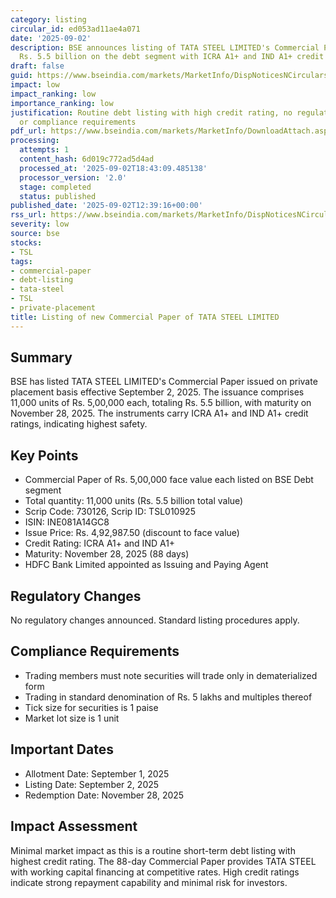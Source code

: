 ```yaml
---
category: listing
circular_id: ed053ad11ae4a071
date: '2025-09-02'
description: BSE announces listing of TATA STEEL LIMITED's Commercial Paper worth
  Rs. 5.5 billion on the debt segment with ICRA A1+ and IND A1+ credit ratings
draft: false
guid: https://www.bseindia.com/markets/MarketInfo/DispNoticesNCirculars.aspx?Noticeid={01DD29B9-FC0C-42BA-81A5-D403451B5158}&noticeno=20250902-29&dt=09/02/2025&icount=29&totcount=59&flag=0
impact: low
impact_ranking: low
importance_ranking: low
justification: Routine debt listing with high credit rating, no regulatory changes
  or compliance requirements
pdf_url: https://www.bseindia.com/markets/MarketInfo/DownloadAttach.aspx?id=20250902-29&attachedId=
processing:
  attempts: 1
  content_hash: 6d019c772ad5d4ad
  processed_at: '2025-09-02T18:43:09.485138'
  processor_version: '2.0'
  stage: completed
  status: published
published_date: '2025-09-02T12:39:16+00:00'
rss_url: https://www.bseindia.com/markets/MarketInfo/DispNoticesNCirculars.aspx?Noticeid={01DD29B9-FC0C-42BA-81A5-D403451B5158}&noticeno=20250902-29&dt=09/02/2025&icount=29&totcount=59&flag=0
severity: low
source: bse
stocks:
- TSL
tags:
- commercial-paper
- debt-listing
- tata-steel
- TSL
- private-placement
title: Listing of new Commercial Paper of TATA STEEL LIMITED
---
```


## Summary

BSE has listed TATA STEEL LIMITED's Commercial Paper issued on private placement basis effective September 2, 2025. The issuance comprises 11,000 units of Rs. 5,00,000 each, totaling Rs. 5.5 billion, with maturity on November 28, 2025. The instruments carry ICRA A1+ and IND A1+ credit ratings, indicating highest safety.

## Key Points

- Commercial Paper of Rs. 5,00,000 face value each listed on BSE Debt segment
- Total quantity: 11,000 units (Rs. 5.5 billion total value)
- Scrip Code: 730126, Scrip ID: TSL010925
- ISIN: INE081A14GC8
- Issue Price: Rs. 4,92,987.50 (discount to face value)
- Credit Rating: ICRA A1+ and IND A1+
- Maturity: November 28, 2025 (88 days)
- HDFC Bank Limited appointed as Issuing and Paying Agent

## Regulatory Changes

No regulatory changes announced. Standard listing procedures apply.

## Compliance Requirements

- Trading members must note securities will trade only in dematerialized form
- Trading in standard denomination of Rs. 5 lakhs and multiples thereof
- Tick size for securities is 1 paise
- Market lot size is 1 unit

## Important Dates

- Allotment Date: September 1, 2025
- Listing Date: September 2, 2025
- Redemption Date: November 28, 2025

## Impact Assessment

Minimal market impact as this is a routine short-term debt listing with highest credit rating. The 88-day Commercial Paper provides TATA STEEL with working capital financing at competitive rates. High credit ratings indicate strong repayment capability and minimal risk for investors.